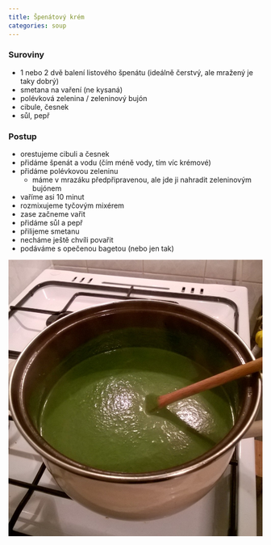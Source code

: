 ```yaml
---
title: Špenátový krém
categories: soup
---
```


### Suroviny
- 1 nebo 2 dvě balení listového špenátu (ideálně čerstvý, ale mražený je taky dobrý)
- smetana na vaření (ne kysaná)
- polévková zelenina / zeleninový bujón
- cibule, česnek
- sůl, pepř

### Postup
- orestujeme cibuli a česnek
- přidáme špenát a vodu (čím méně vody, tím víc krémové)
- přidáme polévkovou zeleninu
  - máme v mrazáku předpřipravenou, ale jde ji nahradit zeleninovým bujónem
- vaříme asi 10 minut
- rozmixujeme tyčovým mixérem
- zase začneme vařit
- přidáme sůl a pepř
- přilijeme smetanu
- necháme ještě chvíli povařit
- podáváme s opečenou bagetou (nebo jen tak)

![V hrnci](/fotky/spenatovy-krem-1.jpg)
